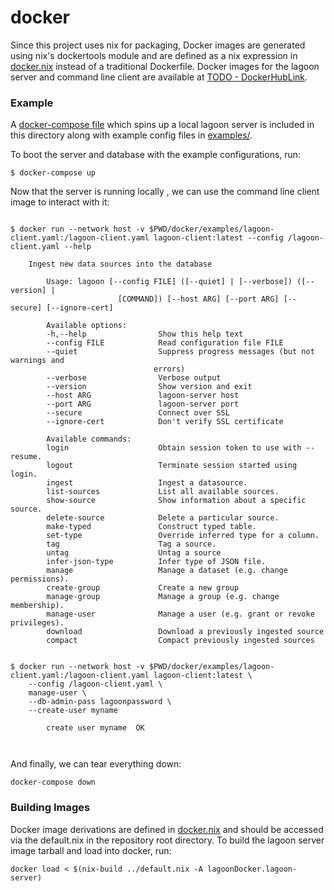 # docker

Since this project uses nix for packaging, Docker images are generated using nix's dockertools module and are defined as a nix expression in [docker.nix](docker.nix) instead of a traditional Dockerfile.  Docker images for the lagoon server and command line client are available at [TODO - DockerHubLink]().

### Example
A [docker-compose file](./docker-compose.yaml) which spins up a local lagoon server is included in this directory along with example config files in [examples/](./examples/).

To boot the server and database with the example configurations, run:
```console
$ docker-compose up
```

Now that the server is running locally , we can use the command line client image to interact with it:
```console

$ docker run --network host -v $PWD/docker/examples/lagoon-client.yaml:/lagoon-client.yaml lagoon-client:latest --config /lagoon-client.yaml --help

    Ingest new data sources into the database

        Usage: lagoon [--config FILE] ([--quiet] | [--verbose]) ([--version] |
                        [COMMAND]) [--host ARG] [--port ARG] [--secure] [--ignore-cert]

        Available options:
        -h,--help                Show this help text
        --config FILE            Read configuration file FILE
        --quiet                  Suppress progress messages (but not warnings and
                                errors)
        --verbose                Verbose output
        --version                Show version and exit
        --host ARG               lagoon-server host
        --port ARG               lagoon-server port
        --secure                 Connect over SSL
        --ignore-cert            Don't verify SSL certificate

        Available commands:
        login                    Obtain session token to use with --resume.
        logout                   Terminate session started using login.
        ingest                   Ingest a datasource.
        list-sources             List all available sources.
        show-source              Show information about a specific source.
        delete-source            Delete a particular source.
        make-typed               Construct typed table.
        set-type                 Override inferred type for a column.
        tag                      Tag a source.
        untag                    Untag a source
        infer-json-type          Infer type of JSON file.
        manage                   Manage a dataset (e.g. change permissions).
        create-group             Create a new group
        manage-group             Manage a group (e.g. change membership).
        manage-user              Manage a user (e.g. grant or revoke privileges).
        download                 Download a previously ingested source
        compact                  Compact previously ingested sources
```
```console

$ docker run --network host -v $PWD/docker/examples/lagoon-client.yaml:/lagoon-client.yaml lagoon-client:latest \
    --config /lagoon-client.yaml \
    manage-user \
    --db-admin-pass lagoonpassword \
    --create-user myname
    
        create user myname  OK



```

And finally, we can tear everything down:
```console
docker-compose down
```

### Building Images

Docker image derivations are defined in [docker.nix](./docker.nix) and should be accessed via the default.nix in the repository root directory. To build the lagoon server image tarball and load into docker, run:
    
    docker load < $(nix-build ../default.nix -A lagoonDocker.lagoon-server)
